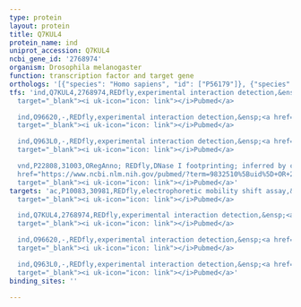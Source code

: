 ```yaml
---
type: protein
layout: protein
title: Q7KUL4
protein_name: ind
uniprot_accession: Q7KUL4
ncbi_gene_id: '2768974'
organism: Drosophila melanogaster
function: transcription factor and target gene
orthologs: '[{"species": "Homo sapiens", "id": ["P56179"]}, {"species": "Mus musculus", "id": ["<a href=\"/protein/p70397\">P70397</a>"]}]'
tfs: 'ind,Q7KUL4,2768974,REDfly,experimental interaction detection,&ensp;<a href="https://www.ncbi.nlm.nih.gov/pubmed/?term=17224261%5Buid%5D+OR+20965965%5Buid%5D"
  target="_blank"><i uk-icon="icon: link"></i>Pubmed</a>

  ind,O96620,-,REDfly,experimental interaction detection,&ensp;<a href="https://www.ncbi.nlm.nih.gov/pubmed/?term=17224261%5Buid%5D+OR+20965965%5Buid%5D"
  target="_blank"><i uk-icon="icon: link"></i>Pubmed</a>

  ind,Q963L0,-,REDfly,experimental interaction detection,&ensp;<a href="https://www.ncbi.nlm.nih.gov/pubmed/?term=17224261%5Buid%5D+OR+20965965%5Buid%5D"
  target="_blank"><i uk-icon="icon: link"></i>Pubmed</a>

  vnd,P22808,31003,ORegAnno; REDfly,DNase I footprinting; inferred by curator,&ensp;<a
  href="https://www.ncbi.nlm.nih.gov/pubmed/?term=9832510%5Buid%5D+OR+26578589%5Buid%5D+OR+20965965%5Buid%5D"
  target="_blank"><i uk-icon="icon: link"></i>Pubmed</a>'
targets: 'ac,P10083,30981,REDfly,electrophoretic mobility shift assay,&ensp;<a href="https://www.ncbi.nlm.nih.gov/pubmed/?term=17360441%5Buid%5D+OR+20965965%5Buid%5D"
  target="_blank"><i uk-icon="icon: link"></i>Pubmed</a>

  ind,Q7KUL4,2768974,REDfly,experimental interaction detection,&ensp;<a href="https://www.ncbi.nlm.nih.gov/pubmed/?term=17224261%5Buid%5D+OR+20965965%5Buid%5D"
  target="_blank"><i uk-icon="icon: link"></i>Pubmed</a>

  ind,O96620,-,REDfly,experimental interaction detection,&ensp;<a href="https://www.ncbi.nlm.nih.gov/pubmed/?term=17224261%5Buid%5D+OR+20965965%5Buid%5D"
  target="_blank"><i uk-icon="icon: link"></i>Pubmed</a>

  ind,Q963L0,-,REDfly,experimental interaction detection,&ensp;<a href="https://www.ncbi.nlm.nih.gov/pubmed/?term=17224261%5Buid%5D+OR+20965965%5Buid%5D"
  target="_blank"><i uk-icon="icon: link"></i>Pubmed</a>'
binding_sites: ''

---
```

